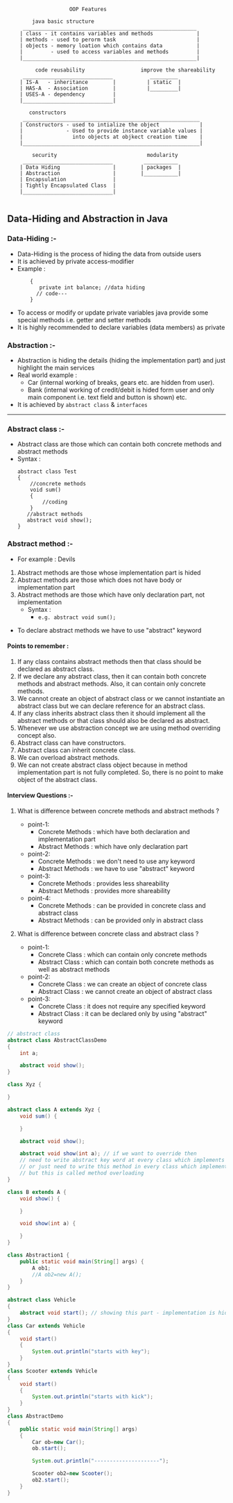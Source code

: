 
```
                    OOP Features
        
        java basic structure                                                
     ________________________________________________________      
    | class - it contains variables and methods              |  
    | methods - used to perorm task                          |
    | objects - memory loation which contains data           |
    |         - used to access variables and methods         |
    |________________________________________________________|        
    
         code reusability                  improve the shareability                              
     _____________________________            _________
    | IS-A   - inheritance        |          | static  |
    | HAS-A  - Association        |          |_________|
    | USES-A - dependency         |
    |_____________________________|   
      
       constructors                                           
     _________________________________________________________      
    | Constructors - used to intialize the object             |  
    |              - Used to provide instance variable values |
    |                into objects at objkect creation time    |
    |_________________________________________________________|      
       
        security                             modularity                
     _____________________________          ___________
    | Data Hiding                 |        | packages  |
    | Abstraction                 |        |___________|
    | Encapsulation               |
    | Tightly Encapsulated Class  |
    |_____________________________|   
    
```


## Data-Hiding and Abstraction in Java

### Data-Hiding :-
- Data-Hiding is the process of hiding the data from outside users
- It is achieved by private access-modifier
- Example :
    ```
        {
           private int balance; //data hiding
          // code---
        }
    ```
- To access or modify or update private variables java provide some special methods i.e. getter and setter methods
- It is highly recommended to declare variables (data members) as private

### Abstraction :-
- Abstraction is hiding the details (hiding the implementation part) and just highlight the main services
- Real world example : 
  - Car (internal working of breaks, gears etc. are hidden from user). 
  - Bank (internal working of credit/debit is hided form user and only main component i.e. text field and button is shown) etc.
- It is achieved by `abstract class` & `interfaces`
------------------------------------------------------------

### Abstract class :-
- Abstract class are those which can contain both concrete methods and abstract methods
- Syntax :
    ```
    abstract class Test
    {
        //concrete methods
        void sum()
        {
            //coding
        }
       //abstract methods
       abstract void show();
    }
    ```
### Abstract method :-
- For example : Devils
1. Abstract methods are those whose implementation part is hided
2. Abstract methods are those which does not have body or implementation part
3. Abstract methods are those which have only declaration part, not implementation
   - Syntax :
      - `e.g. abstract void sum();`
- To declare abstract methods we have to use "abstract" keyword

#### Points to remember :
1. If any class contains abstract methods then that class should be declared as abstract class.
2. If we declare any abstract class, then it can contain both concrete methods and abstract methods. Also, it can contain only concrete methods.
3. We cannot create an object of abstract class or we cannot instantiate an abstract class but we can declare reference for an abstract class.
4. If any class inherits abstract class then it should implement all the abstract methods or that class should also be declared as abstract.
5. Whenever we use abstraction concept we are using method overriding concept also.
6. Abstract class can have constructors.
7. Abstract class can inherit concrete class.
8. We can overload abstract methods.
9. We can not create abstract class object because in method implementation part is not fully completed. So, there is no point to make object of the abstract class.


#### Interview Questions :-
1. What is difference between concrete methods and abstract methods ?
   - point-1: 
      - Concrete Methods : which have both declaration and implementation part
      - Abstract Methods : which have only declaration part
   - point-2:
     - Concrete Methods : we don't need to use any keyword
     - Abstract Methods : we have to use "abstract" keyword
   - point-3:
     - Concrete Methods : provides less shareability
     - Abstract Methods : provides more shareability
   - point-4:
     - Concrete Methods : can be provided in concrete class and abstract class
     - Abstract Methods : can be provided only in abstract class


2. What is difference between concrete class and abstract class ?
   - point-1:
     - Concrete Class : which can contain only concrete methods
     - Abstract Class : which can contain both concrete methods as well as abstract methods
   - point-2:
     - Concrete Class : we can create an object of concrete class
     - Abstract Class : we cannot create an object of abstract class
   - point-3:
     - Concrete Class : it does not require any specified keyword
     - Abstract Class : it can be declared only by using "abstract" keyword


```java
// abstract class
abstract class AbstractClassDemo
{
	int a;

	abstract void show();
}
```

```java
class Xyz {

}

abstract class A extends Xyz {
    void sum() {

    }

    abstract void show();

    abstract void show(int a); // if we want to override then 
    // need to write abstract key word at every class which implements parent class
    // or just need to write this method in every class which implements parent class
    // but this is called method overloading
}

class B extends A {
    void show() {

    }

    void show(int a) {

    }
}

class Abstraction1 {
    public static void main(String[] args) {
        A ob1;
        //A ob2=new A();
    }
}
```

```java
abstract class Vehicle
{
	abstract void start(); // showing this part - implementation is hide
}
class Car extends Vehicle
{
	void start()
	{
		System.out.println("starts with key");
	}
}
class Scooter extends Vehicle
{
	void start()
	{
		System.out.println("starts with kick");
	}
}
class AbstractDemo
{
	public static void main(String[] args)
	{
		Car ob=new Car();
		ob.start();

		System.out.println("---------------------");

		Scooter ob2=new Scooter();
		ob2.start();
	}
}
```